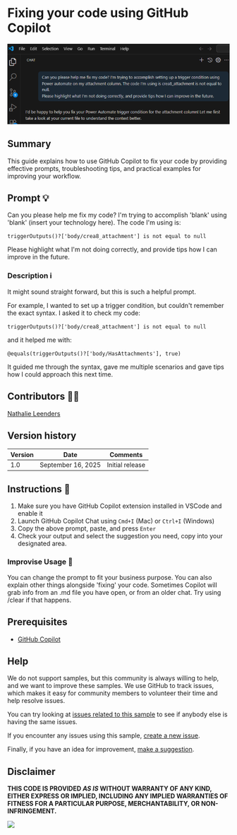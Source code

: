 # Fixing your code using GitHub Copilot

![Screenshot of the prompt in use](./assets/prompt.png)

## Summary

This guide explains how to use GitHub Copilot to fix your code by providing effective prompts, troubleshooting tips, and practical examples for improving your workflow.

## Prompt 💡
Can you please help me fix my code? I'm trying to accomplish 'blank' using 'blank' (insert your technology here).
The code I'm using is:
```powerfx
triggerOutputs()?['body/crea8_attachment'] is not equal to null
```
Please highlight what I'm not doing correctly, and provide tips how I can improve in the future. 

### Description ℹ️

It might sound straight forward, but this is such a helpful prompt. 

For example, I wanted to set up a trigger condition, but couldn't remember the exact syntax.
I asked it to check my code: 
```powerfx
triggerOutputs()?['body/crea8_attachment'] is not equal to null
```
 and it helped me with: 

```powerfx
@equals(triggerOutputs()?['body/HasAttachments'], true)
```
It guided me through the syntax, gave me multiple scenarios and gave tips how I could approach this next time.

## Contributors 👨‍💻

[Nathalie Leenders](https://github.com/nathalie-leenders)

## Version history

Version|Date|Comments
-------|----|--------
1.0|September 16, 2025|Initial release

## Instructions 📝

1. Make sure you have GitHub Copilot extension installed in VSCode and enable it
2. Launch GitHub Copilot Chat using `Cmd+I` (Mac) or `Ctrl+I` (Windows)
3. Copy the above prompt, paste, and press `Enter`
4. Check your output and select the suggestion you need, copy into your designated area.

### Improvise Usage 🚀
You can change the prompt to fit your business purpose. You can also explain other things alongside 'fixing' your code. Sometimes Copilot will grab info from an .md file you have open, or from an older chat. Try using /clear if that happens.

## Prerequisites

* [GitHub Copilot](https://copilot.github.com/)

## Help

We do not support samples, but this community is always willing to help, and we want to improve these samples. We use GitHub to track issues, which makes it easy for community members to volunteer their time and help resolve issues.

You can try looking at [issues related to this sample](https://github.com/pnp/copilot-prompts/issues?q=label%3A%22sample%3A%20github-copilot-fix-code%22) to see if anybody else is having the same issues.

If you encounter any issues using this sample, [create a new issue](https://github.com/pnp/copilot-prompts/issues/new).

Finally, if you have an idea for improvement, [make a suggestion](https://github.com/pnp/copilot-prompts/issues/new).

## Disclaimer

**THIS CODE IS PROVIDED *AS IS* WITHOUT WARRANTY OF ANY KIND, EITHER EXPRESS OR IMPLIED, INCLUDING ANY IMPLIED WARRANTIES OF FITNESS FOR A PARTICULAR PURPOSE, MERCHANTABILITY, OR NON-INFRINGEMENT.**

![](https://m365-visitor-stats.azurewebsites.net/SamplesGallery/copilotprompts-github-copilot-fix-code)

